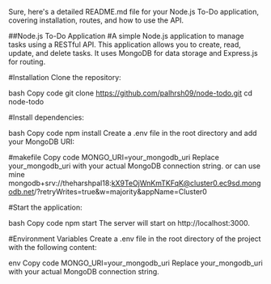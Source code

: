 
Sure, here's a detailed README.md file for your Node.js To-Do application, covering installation, routes, and how to use the API.

##Node.js To-Do Application
#A simple Node.js application to manage tasks using a RESTful API. This application allows you to create, read, update, and delete tasks. It uses MongoDB for data storage and Express.js for routing.


#Installation
Clone the repository:

bash
Copy code
git clone https://github.com/palhrsh09/node-todo.git
cd node-todo

#Install dependencies:

bash
Copy code
npm install
Create a .env file in the root directory and add your MongoDB URI:

#makefile
Copy code
MONGO_URI=your_mongodb_uri
Replace your_mongodb_uri with your actual MongoDB connection string.
or can use mine 
mongodb+srv://theharshpal18:kX9TeOjWnKmTKFqK@cluster0.ec9sd.mongodb.net/?retryWrites=true&w=majority&appName=Cluster0

#Start the application:

bash
Copy code
npm start
The server will start on http://localhost:3000.

#Environment Variables
Create a .env file in the root directory of the project with the following content:

env
Copy code
MONGO_URI=your_mongodb_uri
Replace your_mongodb_uri with your actual MongoDB connection string.
